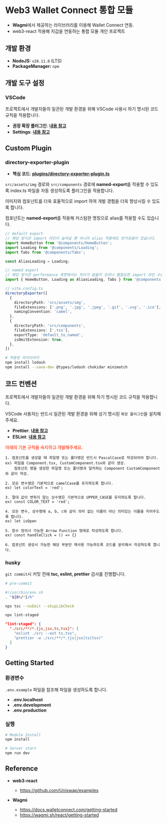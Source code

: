 # Web3 Wallet Connect 통합 모듈

* **Wagmi**에서 제공하는 라이브러리를 이용해 Wallet Connect 연동.
* web3-react 적용해 지갑을 연동하는 통합 모듈 개인 프로젝트

## 개발 환경

* **NodeJS:** `v20.11.0` (LTS)
* **PackageManager:** `npm`

## 개발 도구 설정

### VSCode

프로젝트에서 개발자들의 일관된 개발 환경을 위해 VSCode 사용시 하기 명시된 코드 규칙을 적용합니다.

* **권장 확장 플러그인**: **[내용 참고](./documents/vscode.extensions.md)**
* **Settings**: **[내용 참고](./documents/vscode.settings.md)**

## Custom Plugin

### directory-exporter-plugin

* **핵심 코드**: **[plugins/directory-exporter-plugin.ts](/plugins/directory-exporter-plugin.ts)**

`src/assets/img` 경로와 `src/components` 경로에 **named-export**를 적용할 수 있도록 index.ts 파일을 자동 생성하도록 플러그인을 적용합니다.

이미지와 컴포넌트를 더욱 효율적으로 import 하여 개발 경험을 더욱 향상시킬 수 있도록 합니다.

컴포넌트는 **named-export**를 적용해 커스텀한 명칭으로 alias를 적용할 수도 있습니다.

```ts
// default export
// 해당 방식은 import 라인이 늘어날 뿐 아니라 alias 적용에도 번거로움이 있습니다.
import HomeButton from '@components/HomeButton';
import Loading from '@components/Loading';
import Tabs from '@components/Tabs';

const AliasLoading = Loading;
```

```ts
// named export
// 해당 방식은 performance 측면에서는 차이가 없을지 모르나 불필요한 import 라인 수를 줄이고 alias 적용을 더욱 간략하게 할 수 있습니다.
import { HomeButton, Loading as AliasLoading, Tabs } from '@components';
```

```ts
// vite.config.ts
directoryExporter([
  {
    directoryPath: 'src/assets/img',
    fileExtensions: ['.png', '.jpg', '.jpeg', '.gif', '.svg', '.ico'],
    namingConvention: 'camel',
  },
  {
    directoryPath: 'src/components',
    fileExtensions: ['.tsx'],
    exportType: 'default_to_named',
    isOmitExtension: true,
  },
])
```

```bash
# 적용된 라이브러리
npm install lodash
npm install --save-dev @types/lodash chokidar minimatch
```

## 코드 컨벤션

프로젝트에서 개발자들의 일관된 개발 환경을 위해 하기 명시된 코드 규칙을 적용합니다.

VSCode 사용자는 반드시 일관된 개발 환경을 위해 상기 명시된 `확장 플러그인`을 설치해주세요.

* **Prettier**: **[내용 참고](./documents/prettier.md)**
* **ESLint**: **[내용 참고](./documents/eslint.md)**

**<p style="color: tomato;">아래의 기본 규칙을 숙지하고 개발해주세요.</p>**

```plaintext
1. 컴포넌트를 생성할 때 파일명 또는 폴더명은 반드시 PascalCase로 작성되어야 합니다.
ex) 파일을 Component.tsx, CustomComponent.tsx와 같이 생성.
    컴포넌트 명을 생성한 파일명 또는 폴더명과 일치하는 Component CustomComponent와 같이 작성.

2. 모든 변수명은 기본적으로 camelCase를 유지하도록 합니다.
ex) let colorText = 'red';

3. 절대 값이 변하지 않는 상수명은 기본적으로 UPPER_CASE를 유지하도록 합니다.
ex) const COLOR_TEXT = 'red';

4. 모든 변수, 상수명에 a, b, c와 같이 의미 없는 이름이 아닌 의미있는 이름을 지어주도록 합니다.
ex) let isOpen

5. 함수 정의시 가능한 Arrow Function 형태로 작성하도록 합니다.
ex) const handleClick = () => {}

6. 컴포넌트 생성시 가능한 해당 부분만 재사용 가능하도록 코드를 분리해서 작성하도록 합니다.
```

### husky

`git commit`시 커밋 전에 **tsc, eslint, prettier** 검사를 진행합니다.

```bash
# pre-commit

#!/usr/bin/env sh
. "${0%/*}/h"

npx tsc --noEmit --skipLibCheck

npx lint-staged
```

```json
"lint-staged": {
  "./src/**/*.{js,jsx,ts,tsx}": [
    "eslint ./src --ext ts,tsx",
    "prettier -w ./src/**/*.(js|jsx|ts|tsx)"
  ]
}
```

## Getting Started

### 환경변수

`.env.example` 파일을 참조해 파일을 생성하도록 합니다.

* **.env.localhost**
* **.env.development**
* **.env.production**

### 실행

```bash
# Module Install
npm install

# Server start
npm run dev
```

## Reference

* **web3-react**
  - https://github.com/Uniswap/examples

* **Wagmi**
  - https://docs.walletconnect.com/getting-started
  - https://wagmi.sh/react/getting-started
